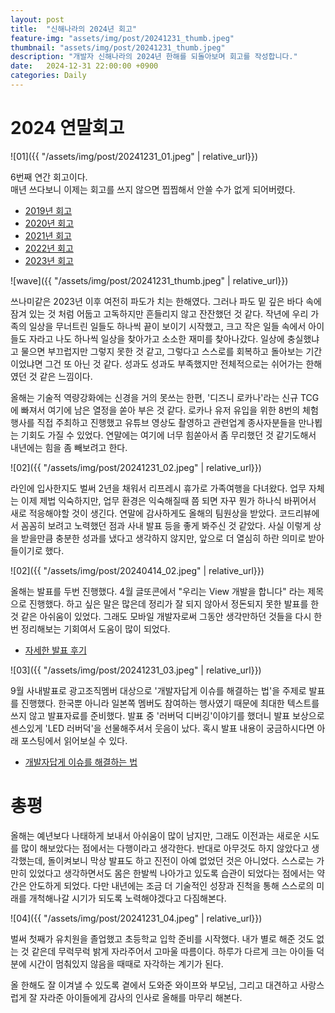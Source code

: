 ```yaml
---
layout: post
title:  "신해나라의 2024년 회고"
feature-img: "assets/img/post/20241231_thumb.jpeg"
thumbnail: "assets/img/post/20241231_thumb.jpeg"
description: "개발자 신해나라의 2024년 한해를 되돌아보며 회고를 작성합니다."
date:   2024-12-31 22:00:00 +0900
categories: Daily
---
```


# 2024 연말회고

![01]({{ "/assets/img/post/20241231_01.jpeg" | relative_url}})<br/>

6번째 연간 회고이다. <br/>
매년 쓰다보니 이제는 회고를 쓰지 않으면 찝찝해서 안쓸 수가 없게 되어버렸다.

- [2019년 회고](https://haenarashin.github.io/daily/2019/12/31/Reviewing_2019.html)
- [2020년 회고](https://haenarashin.github.io/daily/2020/12/31/Reviewing_2020.html)
- [2021년 회고](https://haenarashin.github.io/daily/2022/01/02/Reviewing_2021.html)
- [2022년 회고](https://haenarashin.github.io/daily/2022/12/30/Reviewing_2022.html)
- [2023년 회고](https://haenarashin.github.io/daily/2024/01/07/Reviewing_2023.html)


![wave]({{ "/assets/img/post/20241231_thumb.jpeg" | relative_url}})<br/>

쓰나미같은 2023년 이후 여전히 파도가 치는 한해였다.
그러나 파도 밑 깊은 바다 속에 잠겨 있는 것 처럼 어둡고 고독하지만 흔들리지 않고 잔잔했던 것 같다. 작년에 우리 가족의 일상을 무너트린 일들도 하나씩 끝이 보이기 시작했고, 크고 작은 일들 속에서 아이들도 자라고 나도 하나씩 일상을 찾아가고 소소한 재미를 찾아나갔다. 일상에 충실했냐고 물으면 부끄럽지만 그렇지 못한 것 같고, 그렇다고 스스로를 회복하고 돌아보는 기간이었냐면 그건 또 아닌 것 같다. 성과도 성과도 부족했지만 전체적으로는 쉬어가는 한해였던 것 같은 느낌이다.

올해는 기술적 역량강화에는 신경을 거의 못쓰는 한편, '디즈니 로카나'라는 신규 TCG에 빠져서 여기에 남은 열정을 쏟아 부은 것 같다. 로카나 유저 유입을 위한 8번의 체험행사를 직접 주최하고 진행했고 유튜브 영상도 촬영하고 관련업계 종사자분들을 만나뵙는 기회도 가질 수 있었다. 연말에는 여기에 너무 힘쏟아서 좀 무리했던 것 같기도해서 내년에는 힘을 좀 빼보려고 한다. 

![02]({{ "/assets/img/post/20241231_02.jpeg" | relative_url}})<br/>

라인에 입사한지도 벌써 2년을 채워서 리프레시 휴가로 가족여행을 다녀왔다. 업무 자체는 이제 제법 익숙하지만, 업무 환경은 익숙해질때 쯤 되면 자꾸 뭔가 하나식 바뀌어서 새로 적응해야할 것이 생긴다. 연말에 감사하게도 올해의 팀원상을 받았다. 코드리뷰에서 꼼꼼히 보려고 노력했던 점과 사내 발표 등을 좋게 봐주신 것 같았다. 사실 이렇게 상을 받을만큼 충분한 성과를 냈다고 생각하지 않지만, 앞으로 더 열심히 하란 의미로 받아들이기로 했다.


![02]({{ "/assets/img/post/20240414_02.jpeg" | relative_url}})<br/>

올해는 발표를 두번 진행했다.
4월 글또콘에서 "우리는 View 개발을 합니다" 라는 제목으로 진행했다. 하고 싶은 말은 많은데 정리가 잘 되지 않아서 정돈되지 못한 발표를 한 것 같은 아쉬움이 있었다. 그래도 모바일 개발자로써 그동안 생각만하던 것들을 다시 한번 정리해보는 기회여서 도움이 많이 되었다.

- [자세한 발표 후기](https://haenarashin.github.io/daily/2024/04/14/Presentation_review.html)

![03]({{ "/assets/img/post/20241231_03.jpeg" | relative_url}})<br/>

9월 사내발표로 광고조직멤버 대상으로 '개발자답게 이슈를 해결하는 법'을 주제로 발표를 진행했다. 한국뿐 아니라 일본쪽 멤버도 참여하는 행사였기 때문에 최대한 텍스트를 쓰지 않고 발표자료를 준비했다. 발표 중 '러버덕 디버깅'이야기를 했더니 발표 보상으로 센스있게 'LED 러버덕'을 선물해주셔서 웃음이 났다. 혹시 발표 내용이 궁금하시다면 아래 포스팅에서 읽어보실 수 있다.
- [개발자답게 이슈를 해결하는 법](https://haenarashin.github.io/developer/2022/07/27/How_to_search_issues.html)

# 총평

올해는 예년보다 나태하게 보내서 아쉬움이 많이 남지만, 그래도 이전과는 새로운 시도를 많이 해보았다는 점에서는 다행이라고 생각한다. 반대로 아무것도 하지 않았다고 생각했는데, 돌이켜보니 막상 발표도 하고 진전이 아예 없었던 것은 아니었다. 스스로는 가만히 있었다고 생각하면서도 몸은 한발씩 나아가고 있도록 습관이 되었다는 점에서는 약간은 안도하게 되었다. 다만 내년에는 조금 더 기술적인 성장과 진척을 통해 스스로의 미래를 개척해나갈 시기가 되도록 노력해야겠다고 다짐해본다.

![04]({{ "/assets/img/post/20241231_04.jpeg" | relative_url}})<br/>

벌써 첫째가 유치원을 졸업했고 초등학교 입학 준비를 시작했다. 내가 별로 해준 것도 없는 것 같은데 무럭무럭 밝게 자라주어서 고마울 따름이다. 하루가 다르게 크는 아이들 덕분에 시간이 멈춰있지 않음을 때때로 자각하는 계기가 된다.

올 한해도 잘 이겨낼 수 있도록 곁에서 도와준 와이프와 부모님, 그리고 대견하고 사랑스럽게 잘 자라준 아이들에게 감사의 인사로 올해를 마무리 해본다.

<br/><br/><br/>
